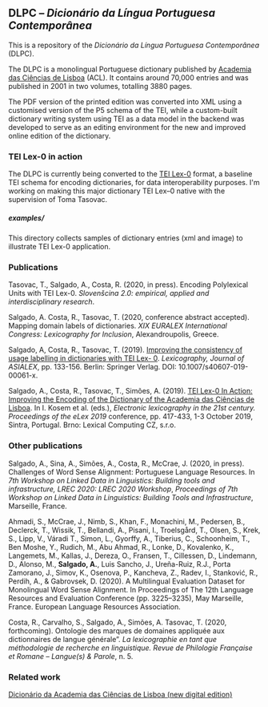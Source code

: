 ## DLPC – *Dicionário da Língua Portuguesa Contemporânea*

This is a repository of the *Dicionário da Língua Portuguesa Contemporânea* (DLPC).

The DLPC is a monolingual Portuguese dictionary published by [Academia das Ciências de Lisboa](http://www.acad-ciencias.pt/) (ACL). It contains around 70,000 entries and was published in 2001 in two volumes, totalling 3880 pages.

The PDF version of the printed edition was converted into XML using a customised version of the P5 schema of the TEI, while a custom-built dictionary writing system using TEI as a data model in the backend was developed to serve as an editing environment for the new and improved online edition of the dictionary.



### TEI Lex-0 in action
The DLPC is currently being converted to the [TEI Lex-0](https://dariah-eric.github.io/lexicalresources/pages/TEILex0/TEILex0.html#index.xml-body.1_div.2_div.2) format, a baseline TEI schema for encoding dictionaries, for data interoperability purposes. I'm working on making this major dictionary TEI Lex–0 native with the supervision of Toma Tasovac.


##### examples/
This directory collects samples of dictionary entries (xml and image) to illustrate TEI Lex-0 application.


### Publications

Tasovac, T., Salgado, A., Costa, R. (2020, in press). Encoding Polylexical Units with TEI Lex-0. *Slovenšcina 2.0: empirical, applied and interdisciplinary research*.

Salgado, A. Costa, R., Tasovac, T. (2020, conference abstract accepted). Mapping domain labels of dictionaries. *XIX EURALEX International Congress: Lexicography for Inclusion*, Alexandroupolis, Greece.

Salgado, A, Costa, R., Tasovac, T. (2019).  [Improving the consistency of usage labelling in dictionaries with TEI Lex- 0](https://link.springer.com/article/10.1007/s40607-019-00061-x). *Lexicography, Journal of ASIALEX*, pp. 133-156. Berlin: Springer Verlag. DOI: 10.1007/s40607-019-00061-x.

Salgado, A., Costa, R., Tasovac, T., Simões, A. (2019). [TEI Lex-0 In Action: Improving the Encoding of the Dictionary of the Academia das Ciências de Lisboa](https://elex.link/elex2019/wp-content/uploads/2019/09/eLex_2019_23.pdf). In I. Kosem et al. (eds.), *Electronic lexicography in the 21st century. Proceedings of the eLex 2019* conference, pp. 417-433, 1-3 October 2019, Sintra, Portugal. Brno: Lexical Computing CZ, s.r.o.

### Other publications

Salgado, A., Sina, A., Simões, A., Costa, R., McCrae, J. (2020, in press). Challenges of Word Sense Alignment: Portuguese Language Resources. In *7th Workshop on Linked Data in Linguistics: Building tools and infrastructure, LREC 2020: LREC 2020 Workshop*, *Proceedings of 7th Workshop on Linked Data in Linguistics: Building Tools and Infrastructure*, Marseille, France.

Ahmadi, S., McCrae, J., Nimb, S., Khan, F., Monachini, M., Pedersen, B., Declerck, T., Wissik, T., Bellandi, A., Pisani, I., Troelsgård, T., Olsen, S., Krek, S., Lipp, V., Váradi T., Simon, L., Gyorffy, A., Tiberius, C., Schoonheim, T., Ben Moshe, Y., Rudich, M., Abu Ahmad, R., Lonke, D., Kovalenko, K., Langemets, M., Kallas, J., Dereza, O., Fransen, T., Cillessen, D., Lindemann, D., Alonso, M., **Salgado, A.**, Luis Sancho, J., Ureña-Ruiz, R.J., Porta Zamorano, J., Simov, K., Osenova, P., Kancheva, Z., Radev, I., Stanković, R., Perdih, A., & Gabrovsek, D. (2020). A Multilingual Evaluation Dataset for Monolingual Word Sense Alignment. In Proceedings of The 12th Language Resources and Evaluation Conference (pp. 3225–3235), May Marseille, France. European Language Resources Association.

Costa, R., Carvalho, S., Salgado, A., Simões, A. Tasovac, T. (2020, forthcoming). Ontologie des marques de domaines appliquée aux dictionnaires de langue générale”. *La lexicographie en tant que méthodologie de recherche en linguistique. Revue de Philologie Française et Romane – Langue(s) & Parole*, n. 5.

### Related work
[Dicionário da Academia das Ciências de Lisboa (new digital edition)](https://github.com/anacastrosalgado/DACL)
